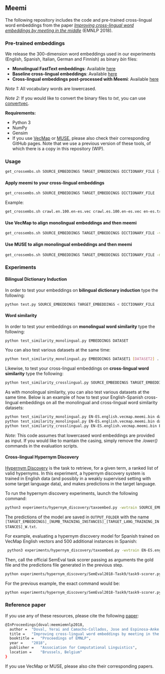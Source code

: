 ## Meemi

The following repository includes the code and pre-trained cross-lingual word embeddings from the paper *[Improving cross-lingual word embeddings by meeting in the middle](http://aclweb.org/anthology/D18-1027)*  (EMNLP 2018).


### Pre-trained embeddings

We release the 300-dimension word embeddings used in our experiments (English, Spanish, Italian, German and Finnish) as binary *bin* files:

- **Monolingual FastText embeddings**: Available [here](https://drive.google.com/drive/folders/1sQNZN4_2GRkK0Pb1pRJaOpM6Nh8yHJpX?usp=sharing)
- **Baseline cross-lingual embeddings**: Available [here](https://drive.google.com/drive/folders/1Qq5_fC9kqWUA_YwP3SLPpjCB_KMNvxlB?usp=sharing)
- **Cross-lingual embeddings post-processed with Meemi**: Available [here](https://drive.google.com/drive/folders/1q0SijS7dcPqN0_N3Ct5_GTKDu3N-_5xB?usp=sharing)

*Note 1:* All vocabulary words are lowercased.

*Note 2:* If you would like to convert the binary files to *txt*, you can use [convertvec](https://github.com/marekrei/convertvec).


**Requirements:**

- Python 3
- NumPy
- Gensim
- If you use [VecMap](https://github.com/artetxem/vecmap) or [MUSE](https://github.com/facebookresearch/MUSE), please also check their corresponding GitHub pages. Note that we use a previous version of these tools, of which there is a copy in this repository (WIP).

### Usage

```bash
get_crossembs.sh SOURCE_EMBEDDINGS TARGET_EMBEDDINGS DICTIONARY_FILE [-vecmap | -muse TRAIN_DICT VALID_DICT]
```

#### Apply meemi to your cross-lingual embeddings

```bash
get_crossembs.sh SOURCE_EMBEDDINGS TARGET_EMBEDDINGS DICTIONARY_FILE
```

Example:

```bash
get_crossembs.sh crawl.en.100.en-es.vec crawl.es.100.en-es.vec en-es.train.txt
```

#### Use VecMap to align monolingual embeddings and then meemi

```bash
get_crossembs.sh SOURCE_EMBEDDINGS TARGET_EMBEDDINGS DICTIONARY_FILE -vecmap
```

#### Use MUSE to align monolingual embeddings and then meemi

```bash
get_crossembs.sh SOURCE_EMBEDDINGS TARGET_EMBEDDINGS DICTIONARY_FILE -muse TRAIN_SIZE VALID_SIZE
```

### Experiments


#### Bilingual Dictionary Induction

In order to test your embeddings on **bilingual dictionary induction** type the following:

```bash
python test.py SOURCE_EMBEDDINGS TARGET_EMBEDDINGS < DICTIONARY_FILE
```

#### Word similarity

In order to test your embeddings on **monolingual word similarity** type the following:

```bash
python test_similarity_monolingual.py EMBEDDINGS DATASET
```
You can also test various datasets at the same time:

```bash
python test_similarity_monolingual.py EMBEDDINGS DATASET1 [DATASET2] ... [DATASETN]
```
Likewise, to test your cross-lingual embeddings on **cross-lingual word similarity** type the following:

```bash
python test_similarity_crosslingual.py SOURCE_EMBEDDINGS TARGET_EMBEDDINGS DATASET
```
As with monolingual similarity, you can also test various datasets at the same time. Below is an example of how to test your English-Spanish cross-lingual embeddings on all the monolingual and cross-lingual word similarity datasets:

```bash
python test_similarity_monolingual.py EN-ES.english.vecmap.meemi.bin data/SimLex/simlex-999_english.txt data/SemEval2018-subtask1-monolingual/english.txt data/rg65-monolingual/rg65_english.txt data/WS353-monolingual/WS353-english-sim.txt
python test_similarity_monolingual.py EN-ES.english.vecmap.meemi.bin data/SemEval2018-subtask1-monolingual/spanish.txt data/rg65-monolingual/rg65_spanish.txt 
python test_similarity_crosslingual.py EN-ES.english.vecmap.meemi.bin EN-ES.spanish.vecmap.meemi.bin data/SemEval2018-subtask2-crosslingual/en-es.txt data/rg65-crosslingual/rg65_EN-ES.txt
```
*Note:* This code assumes that lowercased word embeddings are provided as input. If you would like to mantain the casing, simply remove the *.lower()* commands in the evaluation scripts.

#### Cross-lingual Hypernym Discovery

[Hypernym Discovery](https://competitions.codalab.org/competitions/17119) is the task to retrieve, for a given term, a ranked list of valid hypernyms. In this experiment, a hypernym discovery system is trained in English data (and possibly in a weakly supervised setting with some target language data), and makes predictions in the target language.

To run the hypernym discovery experiments, launch the following command:

```bash
python3 experiments/hypernym_discovery/taxoembed.py -wvtrain SOURCE_EMBEDDINGS -wvtest TARGET_EMBEDDINGS -vtest TARGET_VOCABULARY -hypotrain SOURCE_HYPONYMS -hypertrain SOURCE_HYPERNYMS -test TARGET_HYPONYMS -newtrain TARGET_LANG_TRAINING_INSTANCES -npairs NUMB_TRAINING_INSTANCES -o OUTPUT_FOLDER 
```

The predictions of the model are saved in `OUTPUT_FOLDER` with the name `[TARGET_EMBEDDINGS]_[NUMB_TRAINING_INSTANCES]_[TARGET_LANG_TRAINING_INSTANCES]_W.txt`.

For example, evaluating a hypernym discovery model for Spanish trained on VecMap English vectors and 500 additional instances in Spanish:

```bash
 python3 experiments/hypernym_discovery/taxoembed.py -wvtrain EN-ES.english.vecmap.bin -wvtest EN-ES.spanish.vecmap.bin -vtest experiments/hypernym_discovery/SemEval2018-Task9/vocabulary/1C.spanish.vocabulary.txt -hypotrain experiments/hypernym_discovery/SemEval2018-Task9/training/data/1A.english.training.data.txt -hypertrain experiments/hypernym_discovery/SemEval2018-Task9/training/gold/1A.english.training.gold.txt -test experiments/hypernym_discovery/SemEval2018-Task9/test/data/1C.spanish.test.data.txt -o experiments/hypernym_discovery/ -newtrain experiments/hypernym_discovery/SemEval2018-Task9/utils/spanish_train.tsv -npairs 500
```

Then, call the official SemEval task scorer passing as arguments the gold file and the predictions file generated in the previous step.

```bash
python experiments/hypernym_discovery/SemEval2018-Task9/task9-scorer.py GOLD_FILE PREDICTIONS_FILE
```

For the previous example, the exact command would be:

```bash
python experiments/hypernym_discovery/SemEval2018-Task9/task9-scorer.py experiments/hypernym_discovery/SemEval2018-Task9/test/gold/1C.spanish.test.gold.txt experiments/hypernym_discovery/EN-ES.spanish.vecmap.bin_500_1C.spanish.output_W.txt 
```

### Reference paper

If you use any of these resources, please cite the following [paper](https://arxiv.org/abs/1808.08780):
```bash
@InProceedings{doval:meemiemnlp2018,
  author = 	"Doval, Yerai and Camacho-Collados, Jose and Espinosa-Anke, Luis and Schockaert, Steven",
  title = 	"Improving cross-lingual word embeddings by meeting in the middle",
  booktitle = 	"Proceedings of EMNLP",
  year = 	"2018",
  publisher = 	"Association for Computational Linguistics",
  location = 	"Brussels, Belgium"
}

```

If you use VecMap or MUSE, please also cite their corresponding papers.

